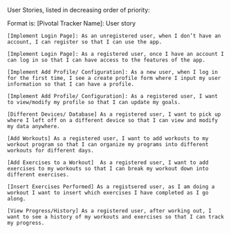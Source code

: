 User Stories, listed in decreasing order of priority: 

Format is: [Pivotal Tracker Name]: User story

	[Implement Login Page]: As an unregistered user, when I don’t have an account, I can register so that I can use the app. 
	
	[Implement Login Page]: As a registered user, once I have an account I can log in so that I can have access to the features of the app.
	
	[Implement Add Profile/ Configuration]: As a new user, when I log in for the first time, I see a create profile form where I input my user information so that I can have a profile. 
	
	[Implement Add Profile/ Configuration]: As a registered user, I want to view/modify my profile so that I can update my goals. 
	
	[Different Devices/ Database] As a registered user, I want to pick up where I left off on a different device so that I can view and modify my data anywhere.
		
	[Add Workouts] As a registered user, I want to add workouts to my workout program so that I can organize my programs into different workouts for different days. 
	
	[Add Exercises to a Workout]  As a registered user, I want to add exercises to my workouts so that I can break my workout down into different exercises. 
	
	[Insert Exercises Performed] As a registsered user, as I am doing a workout I want to insert which exercises I have completed as I go along. 
	
	[View Progress/History] As a registered user, after working out, I want to see a history of my workouts and exercises so that I can track my progress. 
